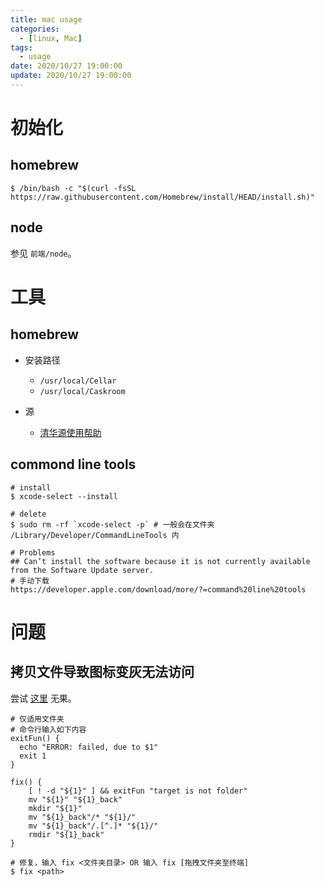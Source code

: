 ```yaml
---
title: mac usage
categories: 
  - [linux, Mac]
tags:
  - usage
date: 2020/10/27 19:00:00
update: 2020/10/27 19:00:00
---
```


# 初始化

## homebrew

```shell
$ /bin/bash -c "$(curl -fsSL https://raw.githubusercontent.com/Homebrew/install/HEAD/install.sh)"
```

## node

参见 `前端/node`。

# 工具

## homebrew

- 安装路径
  - `/usr/local/Cellar`
  - `/usr/local/Caskroom`

- 源
  - [清华源使用帮助](https://mirrors.tuna.tsinghua.edu.cn/help/homebrew/)

## commond line tools

```shell
# install
$ xcode-select --install

# delete
$ sudo rm -rf `xcode-select -p` # 一般会在文件夹 /Library/Developer/CommandLineTools 内

# Problems
## Can’t install the software because it is not currently available from the Software Update server.
# 手动下载
https://developer.apple.com/download/more/?=command%20line%20tools
```

# 问题

## 拷贝文件导致图标变灰无法访问

尝试 [这里](https://blog.csdn.net/evandeng2009/article/details/53242196) 无果。

```shell
# 仅适用文件夹
# 命令行输入如下内容
exitFun() {
  echo "ERROR: failed, due to $1"
  exit 1
}

fix() {
    [ ! -d "${1}" ] && exitFun "target is not folder"
    mv "${1}" "${1}_back"
    mkdir "${1}"
    mv "${1}_back"/* "${1}/"
    mv "${1}_back"/.[^.]* "${1}/"
    rmdir "${1}_back"
}

# 修复，输入 fix <文件夹目录> OR 输入 fix [拖拽文件夹至终端]
$ fix <path>	
```

